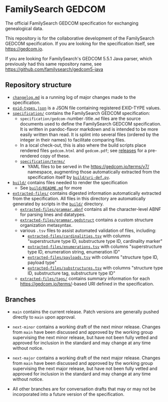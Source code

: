 # FamilySearch GEDCOM

The official FamilySearch GEDCOM specification for exchanging genealogical data.

This repository is for the collaborative development of the FamilySearch GEDCOM specification.
If you are looking for the specification itself, see <https://gedcom.io>.

If you are looking for FamilySearch's GEDCOM 5.5.1 Java parser, which previously had this same repository name, see <https://github.com/familysearch/gedcom5-java>


## Repository structure

- [`changelog.md`](changelog.md) is a running log of major changes made to the specification.
- [`exid-types.json`](exid-types.json) is a JSON file containing registered EXID-TYPE values.
- [`specification/`](specification/) contains the FamilySearch GEDCOM specification:
	- `specification/gedcom-`number`-`title`.md` files are the source documents used to define the FamilySearch GEDCOM specification. It is written in pandoc-flavor markdown and is intended to be more easily written than read. It is splint into several files (ordered by the integer in their names) to facilitate comparing files.
	- In a local check-out, this is also where the build scripts place rendered files `gedcom.html` and `gedcom.pdf`; see [releases](releases/latest) for a pre-rendered copy of these.
	- [`specification/terms/`](specification/terms/)
		- YAML files to be served in the <https://gedcom.io/terms/v7/> namespace, augmenting those automatically extracted from the specification itself by [`build/uri-def.py`](build/uri-def.py).
- [`build/`](build/) contains files needed to render the specification
	- See [`build/README.md`](build/) for more
- [`extracted-files/`](extracted-files/) contains digested information automatically extracted from the specification. All files in this directory are automatically generated by scripts in the [`build/`](build/) directory.
	- [`extracted-files/grammar.abnf`](extracted-files/grammar.abnf) contains all the character-level ABNF for parsing lines and datatypes.
	- [`extracted-files/grammar.gedstruct`](extracted-files/grammar.gedstruct) contains a custom structure organization metasyntax.
	- various `.tsv` files to assist automated validation of files, including:
		- [`extracted-files/cardinalities.tsv`](extracted-files/cardinalities.tsv) with columns "superstructure type ID, substructure type ID, cardinality marker"
		- [`extracted-files/enumerations.tsv`](extracted-files/enumerations.tsv) with columns "superstructure type ID, enumeration string, enumeration ID"
		- [`extracted-files/payloads.tsv`](extracted-files/payloads.tsv) with columns "structure type ID, payload type"
		- [`extracted-files/substructures.tsv`](extracted-files/substructures.tsv) with columns "structure type ID, substructure tag, substructure type ID"
	- [`extracted-files/tags/`](extracted-files/tags/) contains summary information for each <https://gedcom.io/terms/>-based URI defined in the specification.

## Branches

- `main` contains the current release.
	Patch versions are generally pushed directly to `main` upon approval.

- `next-minor` contains a working draft of the next minor release. Changes from `main` have been discussed and approved by the working group supervising the next minor release, but have not been fully vetted and approved for inclusion in the standard and may change at any time without notice.

- `next-major` contains a working draft of the next major release. Changes from `main` have been discussed and approved by the working group supervising the next major release, but have not been fully vetted and approved for inclusion in the standard and may change at any time without notice.

- All other branches are for conversation drafts that may or may not be incorporated into a future version of the specification.

